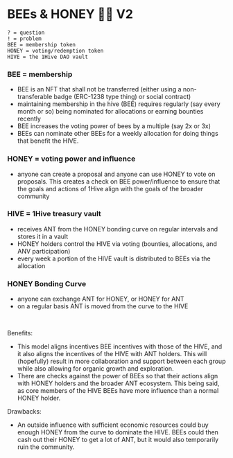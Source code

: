 # BEEs & HONEY 🐝🍯 V2

    ? = question
    ! = problem
    BEE = membership token
    HONEY = voting/redemption token
    HIVE = the 1Hive DAO vault

### BEE = membership
- BEE is an NFT that shall not be transferred (either using a non-transferable badge (ERC-1238 type thing) or social contract)
- maintaining membership in the hive (BEE) requires regularly (say every month or so) being nominated for allocations or earning bounties recently
- BEE increases the voting power of bees by a multiple (say 2x or 3x)
- BEEs can nominate other BEEs for a weekly allocation for doing things that benefit the HIVE. 

### HONEY = voting power and influence
- anyone can create a proposal and anyone can use HONEY to vote on proposals. This creates a check on BEE power/influence to ensure that the goals and actions of 1Hive align with the goals of the broader community

### HIVE = 1Hive treasury vault
- receives ANT from the HONEY bonding curve on regular intervals and stores it in a vault
- HONEY holders control the HIVE via voting (bounties, allocations, and ANV participation)
- every week a portion of the HIVE vault is distributed to BEEs via the allocation

### HONEY Bonding Curve
- anyone can exchange ANT for HONEY, or HONEY for ANT
- on a regular basis ANT is moved from the curve to the HIVE

<br> 

Benefits:
- This model aligns incentives BEE incentives with those of the HIVE, and it also aligns the incentives of the HIVE with ANT holders. This will (hopefully) result in more collaboration and support between each group while also allowing for organic growth and exploration.
- There are checks against the power of BEEs so that their actions align with HONEY holders and the broader ANT ecosystem. This being said, as core members of the HIVE BEEs have more influence than a normal HONEY holder.

Drawbacks:
- An outside influence with sufficient economic resources could buy enough HONEY from the curve to dominate the HIVE. BEEs could then cash out their HONEY to get a lot of ANT, but it would also temporarily ruin the community. 
